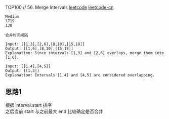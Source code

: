 TOP100
// 56. Merge Intervals
[leetcode](https://leetcode.com/problems/merge-intervals/)
[leetcode-cn](https://leetcode-cn.com/problems/merge-intervals/)

```
Medium
1719
130

合并时间间隔

Input: [[1,3],[2,6],[8,10],[15,18]]
Output: [[1,6],[8,10],[15,18]]
Explanation: Since intervals [1,3] and [2,6] overlaps, merge them into [1,6].

Input: [[1,4],[4,5]]
Output: [[1,5]]
Explanation: Intervals [1,4] and [4,5] are considered overlapping.
```

## 思路1
根据 interval.start 排序  
之后当前 start 与之前最大 end 比较确定是否合并  
